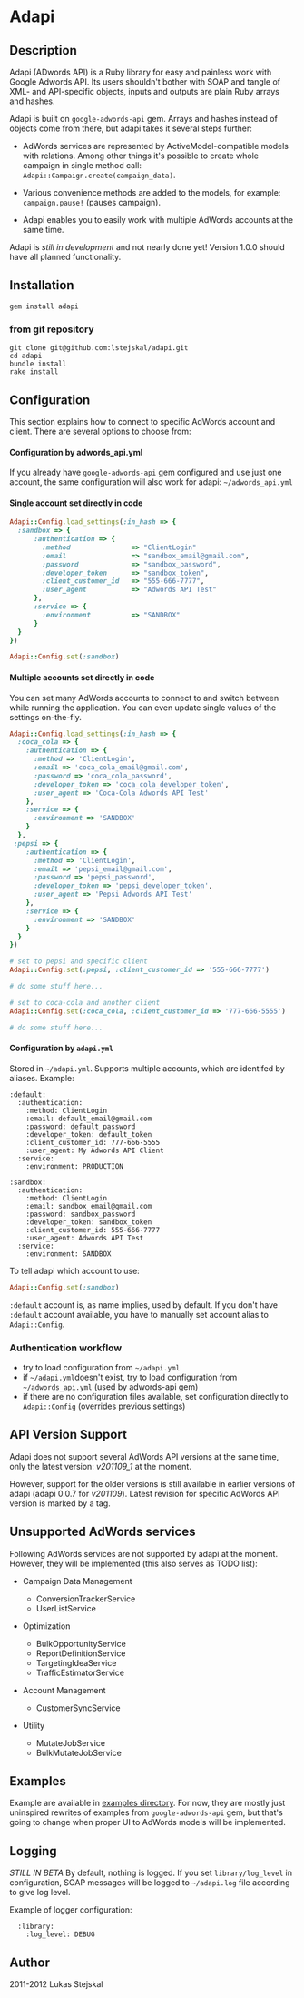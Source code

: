 # Adapi #

## Description ##

Adapi (ADwords API) is a Ruby library for easy and painless work with Google
Adwords API. Its users shouldn't bother with SOAP and tangle of XML- and
API-specific objects, inputs and outputs are plain Ruby arrays and hashes. 

Adapi is built on `google-adwords-api` gem. Arrays and hashes instead of objects
come from there, but adapi takes it several steps further:

* AdWords services are represented by ActiveModel-compatible models with
  relations. Among other things it's possible to create whole campaign in
  single method call: `Adapi::Campaign.create(campaign_data)`.

* Various convenience methods are added to the models, for example:
  `campaign.pause!` (pauses campaign).

* Adapi enables you to easily work with multiple AdWords accounts at the same time.

Adapi is *still in development* and not nearly done yet! Version 1.0.0 should
have all planned functionality.

## Installation ##

`gem install adapi`

### from git repository ###

```
git clone git@github.com:lstejskal/adapi.git
cd adapi
bundle install
rake install
```

## Configuration ##

This section explains how to connect to specific AdWords account and client.
There are several options to choose from:

#### Configuration by adwords_api.yml ####

If you already have `google-adwords-api` gem configured and use just one account,
the same configuration will also work for adapi: `~/adwords_api.yml`

#### Single account set directly in code ####

```ruby
Adapi::Config.load_settings(:in_hash => {
  :sandbox => {   
      :authentication => {
        :method               => "ClientLogin"
        :email                => "sandbox_email@gmail.com",
        :password             => "sandbox_password",
        :developer_token      => "sandbox_token",
        :client_customer_id   => "555-666-7777",
        :user_agent           => "Adwords API Test"
      },
      :service => {
        :environment          => "SANDBOX"
      }
  }
})

Adapi::Config.set(:sandbox)
```

#### Multiple accounts set directly in code ####

You can set many AdWords accounts to connect to and switch between while running
the application. You can even update single values of the settings on-the-fly.

```ruby 
Adapi::Config.load_settings(:in_hash => {
  :coca_cola => {
    :authentication => {
      :method => 'ClientLogin',
      :email => 'coca_cola_email@gmail.com',
      :password => 'coca_cola_password',
      :developer_token => 'coca_cola_developer_token',
      :user_agent => 'Coca-Cola Adwords API Test'
    },
    :service => {
      :environment => 'SANDBOX'
    }
  },
 :pepsi => {
    :authentication => {
      :method => 'ClientLogin',
      :email => 'pepsi_email@gmail.com',
      :password => 'pepsi_password',
      :developer_token => 'pepsi_developer_token',
      :user_agent => 'Pepsi Adwords API Test'
    },
    :service => {
      :environment => 'SANDBOX'
    }
  }
})

# set to pepsi and specific client       
Adapi::Config.set(:pepsi, :client_customer_id => '555-666-7777')

# do some stuff here...

# set to coca-cola and another client       
Adapi::Config.set(:coca_cola, :client_customer_id => '777-666-5555')

# do some stuff here...
```

#### Configuration by `adapi.yml` ####

Stored in `~/adapi.yml`. Supports multiple accounts, which are identifed by
aliases. Example:

```
:default:
  :authentication:
    :method: ClientLogin
    :email: default_email@gmail.com
    :password: default_password
    :developer_token: default_token
    :client_customer_id: 777-666-5555
    :user_agent: My Adwords API Client
  :service:
    :environment: PRODUCTION

:sandbox:
  :authentication:
    :method: ClientLogin
    :email: sandbox_email@gmail.com
    :password: sandbox_password
    :developer_token: sandbox_token
    :client_customer_id: 555-666-7777
    :user_agent: Adwords API Test
  :service:
    :environment: SANDBOX
```

To tell adapi which account to use:

```ruby
Adapi::Config.set(:sandbox)
```

`:default` account is, as name implies, used by default. If you don't have
`:default` account available, you have to manually set account alias to
`Adapi::Config`.

### Authentication workflow ###

* try to load configuration from `~/adapi.yml`
* if `~/adapi.yml`doesn't exist, try to load configuration from
  `~/adwords_api.yml` (used by adwords-api gem)
* if there are no configuration files available, set configuration directly to
  `Adapi::Config` (overrides previous settings)

## API Version Support ##

Adapi does not support several AdWords API versions at the same time, only the
latest version: *v201109_1* at the moment.

However, support for the older versions is still available in earlier versions
of adapi (adapi 0.0.7 for *v201109*). Latest revision for specific AdWords API
version is marked by a tag.

## Unsupported AdWords services ##

Following AdWords services are not supported by adapi at the moment. However,
they will be implemented (this also serves as TODO list):

* Campaign Data Management
  * ConversionTrackerService
  * UserListService

* Optimization
  * BulkOpportunityService
  * ReportDefinitionService
  * TargetingIdeaService
  * TrafficEstimatorService

* Account Management
  * CustomerSyncService

* Utility
  * MutateJobService
  * BulkMutateJobService

## Examples ##

Example are available in [examples directory](./master/examples/). For now, they
are mostly just uninspired rewrites of examples from `google-adwords-api` gem,
but that's going to change when proper UI to AdWords models will be implemented.

## Logging ##

*STILL IN BETA* By default, nothing is logged. If you set `library/log_level` in
configuration, SOAP messages will be logged to `~/adapi.log` file according to
give log level.

Example of logger configuration:

```
  :library:
    :log_level: DEBUG
```

## Author ##

2011-2012 Lukas Stejskal

